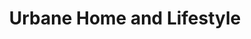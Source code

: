 ---
title: "Urbane Home and Lifestyle"
url: /oklahoma-city/urbane-home-and-lifestyle/
shop: gift
---